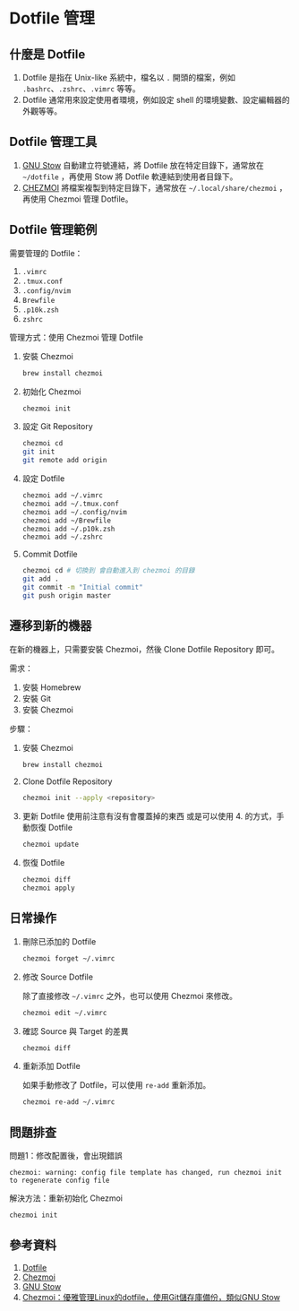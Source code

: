 # Dotfile 管理

## 什麼是 Dotfile

1. Dotfile 是指在 Unix-like 系統中，檔名以 `.` 開頭的檔案，例如 `.bashrc`、`.zshrc`、`.vimrc` 等等。
2. Dotfile 通常用來設定使用者環境，例如設定 shell 的環境變數、設定編輯器的外觀等等。

## Dotfile 管理工具

1. [GNU Stow](https://www.gnu.org/software/stow/)
    自動建立符號連結，將 Dotfile 放在特定目錄下，通常放在 `~/dotfile` ，再使用 Stow 將 Dotfile 軟連結到使用者目錄下。
2. [CHEZMOI](https://www.chezmoi.io/)
    將檔案複製到特定目錄下，通常放在 `~/.local/share/chezmoi` ，再使用 Chezmoi 管理 Dotfile。

## Dotfile 管理範例

需要管理的 Dotfile：

1. `.vimrc`
2. `.tmux.conf`
3. `.config/nvim`
4. `Brewfile`
5. `.p10k.zsh`
6. `zshrc`

管理方式：使用 Chezmoi 管理 Dotfile

1. 安裝 Chezmoi

    ```bash
    brew install chezmoi
    ```

2. 初始化 Chezmoi

    ```bash
    chezmoi init
    ```

3. 設定 Git Repository

    ```bash
    chezmoi cd
    git init
    git remote add origin
    ```

4. 設定 Dotfile

    ```bash
    chezmoi add ~/.vimrc
    chezmoi add ~/.tmux.conf
    chezmoi add ~/.config/nvim
    chezmoi add ~/Brewfile
    chezmoi add ~/.p10k.zsh
    chezmoi add ~/.zshrc
    ```

5. Commit Dotfile

    ```bash
    chezmoi cd # 切換到 會自動進入到 chezmoi 的目錄
    git add .
    git commit -m "Initial commit"
    git push origin master
    ```

## 遷移到新的機器

在新的機器上，只需要安裝 Chezmoi，然後 Clone Dotfile Repository 即可。

需求：

1. 安裝 Homebrew
2. 安裝 Git
3. 安裝 Chezmoi

步驟：

1. 安裝 Chezmoi

    ```bash
    brew install chezmoi
    ```

2. Clone Dotfile Repository

    ```bash
    chezmoi init --apply <repository>
    ```

3. 更新 Dotfile
    使用前注意有沒有會覆蓋掉的東西
    或是可以使用 4. 的方式，手動恢復 Dotfile

    ```bash
    chezmoi update
    ```

4. 恢復 Dotfile

    ```bash
    chezmoi diff
    chezmoi apply
    ```

## 日常操作

1. 刪除已添加的 Dotfile

    ```bash
    chezmoi forget ~/.vimrc
    ```

2. 修改 Source Dotfile

    除了直接修改 `~/.vimrc` 之外，也可以使用 Chezmoi 來修改。

    ```bash
    chezmoi edit ~/.vimrc
    ```

3. 確認 Source 與 Target 的差異

    ```bash
    chezmoi diff
    ```

4. 重新添加 Dotfile

    如果手動修改了 Dotfile，可以使用 `re-add` 重新添加。

    ```bash
    chezmoi re-add ~/.vimrc
    ```

## 問題排查

問題1：修改配置後，會出現錯誤

  `chezmoi: warning: config file template has changed, run chezmoi init to regenerate config file`

解決方法：重新初始化 Chezmoi

```bash
chezmoi init
```

## 參考資料

1. [Dotfile](https://wiki.archlinux.org/index.php/Dotfiles)
2. [Chezmoi](https://www.chezmoi.io/quick-start/)
3. [GNU Stow](https://www.gnu.org/software/stow/)
4. [Chezmoi：優雅管理Linux的dotfile，使用Git儲存庫備份，類似GNU Stow](https://ivonblog.com/posts/chezmoi-manage-dotfiles/)
